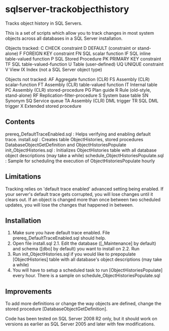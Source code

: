 sqlserver-trackobjecthistory
============================

Tracks object history in SQL Servers.

This is a set of scripts which allow you to track changes in most system objects across all databases in a SQL Server installation.

Objects tracked:
C	CHECK constraint
D	DEFAULT (constraint or stand-alone)
F	FOREIGN KEY constraint
FN	SQL scalar function
IF	SQL inline table-valued function
P	SQL Stored Procedure
PK	PRIMARY KEY constraint
TF	SQL table-valued-function
U	Table (user-defined)
UQ	UNIQUE constraint
V	View
IX	Index (not a SQL Server object type)

Objects not tracked:
AF	Aggregate function (CLR)
FS	Assembly (CLR) scalar-function
FT	Assembly (CLR) table-valued function
IT	Internal table
PC	Assembly (CLR) stored-procedure
PG	Plan guide
R	Rule (old-style, stand-alone)
RF	Replication-filter-procedure
S	System base table
SN	Synonym
SQ	Service queue
TA	Assembly (CLR) DML trigger
TR	SQL DML trigger
X	Extended stored procedure

Contents
----------
prereq_DefaultTraceEnabled.sql : Helps verifying and enabling default trace.
install.sql : Creates table ObjectHistories, stored procedures DatabaseObjectGetDefinition and ObjectHistoriesPopulate
init_ObjectHistories.sql : Initializes ObjectHistories table with all database object descriptions (may take a while)
schedule_ObjectHistoriesPopulate.sql : Sample for scheduling the execution of ObjectHistoriesPopulate hourly

Limitations
----------
Tracking relies on 'default trace enabled' advanced setting being enabled.
If your server's default trace gets corrupted, you will lose changes until it clears out.
If an object is changed more than once between two scheduled updates, you will lose the changes that happened in between.

Installation
----------
1. Make sure you have default trace enabled. File prereq_DefaultTraceEnabled.sql should help.
2. Open file install.sql
2.1. Edit the database ([_Maintenance] by default) and schema ([dbo] by default) you want to install on
2.2. Run
3. Run init_ObjectHistories.sql if you would like to prepopulate [ObjectHistories] table with all database's object descriptions (may take a while)
4. You will have to setup a scheduled task to run [ObjectHistoriesPopulate] every hour. There is a sample on schedule_ObjectHistoriesPopulate.sql

Improvements
----------
To add more definitions or change the way objects are defined, change the stored procedure [DatabaseObjectGetDefinition].

Code has been tested on SQL Server 2008 R2 only, but it should work on versions as earlier as SQL Server 2005 and later with few modifications.
